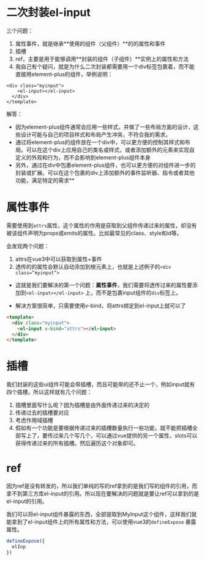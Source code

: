 # 二次封装el-input

三个问题：

1. 属性事件，就是继承**使用的组件（父组件）**的的属性和事件
2. 插槽
3. ref，主要是用于能够调用**封装的组件（子组件）**实例上的属性和方法
4. 我自己有个疑问，就是为什么二次封装都需要用一个div标签包裹着，而不能直接用element-plus的组件，举例说明：
```
<div class="myinput">
    <el-input></el-input>
  </div>
</template>
```
解答：

- 因为element-plus组件通常会应用一些样式，并做了一些布局方面的设计，这些设计可能与自己的项目样式和布局产生冲突，不符合我的需求。
- 通过将element-plus的组件放在一个div中，可以更方便的控制其样式和布局。可以在这个div上应用自己的类名或样式，或者添加额外的元素来实现自定义的外观和行为，而不会影响到element-plus组件本身
- 另外，通过在div中包裹element-plus组件，也可以更方便的对组件进一步的封装或扩展。可以在这个包裹的div上添加额外的事件监听器、指令或者其他功能，满足特定的需求**



# 属性事件

需要使用到`attrs`属性，这个属性的作用是获取到父组件传递过来的属性，却没有被该组件声明为props或emits的属性。比如最常见的class、style和id等。

会发现两个问题：
1. attrs在vue3中可以获取到属性+事件
2. 透传的的属性会默认自动添加到根元素上，也就是上述例子的`<div class=”myinput”>` 

- 这就是我们要解决的第一个问题：**属性事件**，我们需要将透传过来的属性要添加到`<el-input></el-input>` 上，而不是包裹input组件的`div`标签上。

- 解决方案很简单，只需要使用v-bind，将attrs绑定到el-input上就可以了

```html
<template>
  <div class="myinput">
    <el-input v-bind="attrs"></el-input>
  </div>
</template>
```

# 插槽
我们封装的这些ui组件可能会带插槽，而且可能带的还不止一个，例如input就有四个插槽，所以这样就有几个问题：

1. 插槽里面写什么呢？因为插槽是由外面传递过来的决定的
2. 传递过去的插槽要对应
3. 考虑作用域插槽
4. 假如有一个功能是要根据传递过来的插槽数量执行一些功能，就不能把插槽全部写上了，要传过来几个写几个，可以通过vue提供的另一个属性，slots可以获得传递过来的所有插槽。然后遍历这个对象即可。


# ref
因为ref是没有转发的，所以我们单纯的写的ref拿到的是我们写的组件的引用，而拿不到第三方库el-input的引用。所以现在要解决的问题就是要让ref可以拿到的是el-input的引用。

我们可以将el-input组件暴露的东西，全部提取到MyInput这个组件，这样我们就能拿到了el-input组件上的所有属性和方法，可以使用vue3的`defineExpose` 暴露属性。

```jsx
defineExpose({
  elInp
})
```

